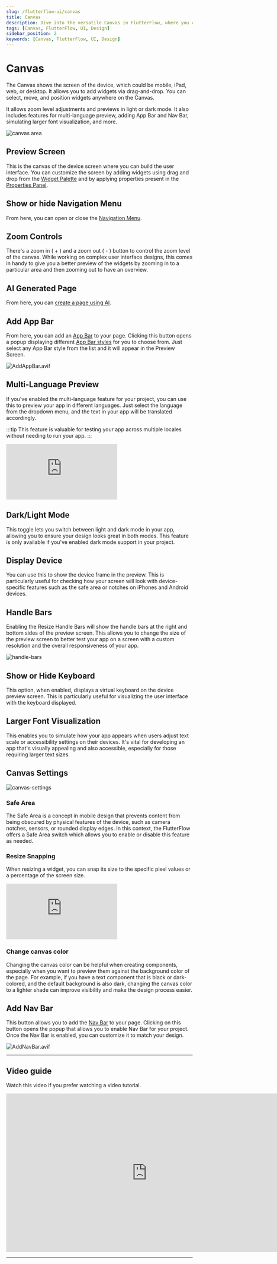 ```yaml
---
slug: /flutterflow-ui/canvas
title: Canvas
description: Dive into the versatile Canvas in FlutterFlow, where you can effortlessly design and preview your app’s interface.
tags: [Canvas, FlutterFlow, UI, Design]
sidebar_position: 2
keywords: [Canvas, FlutterFlow, UI, Design]
---
```


# Canvas 
The Canvas shows the screen of the device, which could be mobile, iPad, web, or desktop. It allows you to add widgets via drag-and-drop. You can select, move, and position widgets anywhere on the Canvas.

It allows zoom level adjustments and previews in light or dark mode. It also includes features for multi-language preview, adding App Bar and Nav Bar, simulating larger font visualization, and more.

![canvas area](imgs/canvas-new.avif)

## Preview Screen

This is the canvas of the device screen where you can build the user interface. You can customize the screen by adding widgets using drag and drop from the [Widget Palette](../../intro/ff-ui/widget-palette.md) and by applying properties present in the [Properties Panel](../../intro/ff-ui/builder.md#properties-panel).

## Show or hide Navigation Menu

From here, you can open or close the 
[Navigation Menu](../../../docs/intro/ff-ui/builder.md#navigation-menu).

## Zoom Controls

There's a zoom in ( + ) and a zoom out ( - ) button to control the zoom level of the canvas. While working on complex user interface designs, this comes in handy to give you a better preview of the widgets by zooming in to a particular area and then zooming out to have an overview.

## AI Generated Page

From here, you can [create a page using AI](#).

## Add App Bar

From here, you can add an [App Bar](#) to your page. Clicking this button opens a popup displaying different [App Bar styles](#) for you to choose from. Just select any App Bar style from the list and it will appear in the Preview Screen.

![AddAppBar.avif](imgs/AddAppBar.avif)

## Multi-Language Preview

If you've enabled the multi-language feature for your project, you can use this to preview your app in different languages. Just select the language from the dropdown menu, and the text in your app will be translated accordingly.

:::tip
This feature is valuable for testing your app across multiple locales without needing to run your app.
:::

<div style={{
    position: 'relative',
    paddingBottom: 'calc(56.67989417989418% + 41px)', // Keeps the aspect ratio and additional padding
    height: 0,
    width: '100%'
}}>
    <iframe 
        src="https://demo.arcade.software/E6otMpbcKewMYCfkjl9d?embed&show_copy_link=true"
        title="Sharing a Project with a User"
        style={{
            position: 'absolute',
            top: 0,
            left: 0,
            width: '100%',
            height: '100%',
            colorScheme: 'light'
        }}
        frameborder="0"
        loading="lazy"
        webkitAllowFullScreen
        mozAllowFullScreen
        allowFullScreen
        allow="clipboard-write">
    </iframe>
</div>

## Dark/Light Mode

This toggle lets you switch between light and dark mode in your app, allowing you to ensure your design looks great in both modes. This feature is only available if you've enabled dark mode support in your project.

## Display Device

You can use this to show the device frame in the preview. This is particularly useful for checking how your screen will look with device-specific features such as the safe area or notches on iPhones and Android devices.

## Handle Bars

Enabling the Resize Handle Bars will show the handle bars at the right and bottom sides of the preview screen. This allows you to change the size of the preview screen to better test your app on a screen with a custom resolution and the overall responsiveness of your app.

![handle-bars](imgs/handle-bars.gif)

## Show or Hide Keyboard
This option, when enabled, displays a virtual keyboard on the device preview screen. This is particularly useful for visualizing the user interface with the keyboard displayed.

## Larger Font Visualization

This enables you to simulate how your app appears when users adjust text scale or accessibility settings on their devices. It's vital for developing an app that's visually appealing and also accessible, especially for those requiring larger text sizes.

## Canvas Settings
![canvas-settings](imgs/canvas-settings.avif)
### Safe Area
The Safe Area is a concept in mobile design that prevents content from being obscured by physical features of the device, such as camera notches, sensors, or rounded display edges. In this context, the FlutterFlow offers a Safe Area switch which allows you to enable or disable this feature as needed.

### Resize Snapping

When resizing a widget, you can snap its size to the specific pixel values or a percentage of the screen size.

<div style={{
    position: 'relative',
    paddingBottom: 'calc(56.67989417989418% + 41px)', // Keeps the aspect ratio and additional padding
    height: 0,
    width: '100%'
}}>
    <iframe 
        src="https://demo.arcade.software/1IOtwXpNus8W4dLgdHsm?embed&show_copy_link=true"
        title="Sharing a Project with a User"
        style={{
            position: 'absolute',
            top: 0,
            left: 0,
            width: '100%',
            height: '100%',
            colorScheme: 'light'
        }}
        frameborder="0"
        loading="lazy"
        webkitAllowFullScreen
        mozAllowFullScreen
        allowFullScreen
        allow="clipboard-write">
    </iframe>
</div>

### Change canvas color
Changing the canvas color can be helpful when creating components, especially when you want to preview them against the background color of the page. For example, if you have a text component that is black or dark-colored, and the default background is also dark, changing the canvas color to a lighter shade can improve visibility and make the design process easier.

## Add Nav Bar

This button allows you to add the [Nav Bar](#) to your page. Clicking on this button opens the popup that allows you to enable Nav Bar for your project. Once the Nav Bar is enabled, you can customize it to match your design.

![AddNavBar.avif](imgs/AddNavBar.avif)

---

## Video guide

Watch this video if you prefer watching a video tutorial.
<div class="video-container"><iframe width="760" height="428" src="https://www.youtube.com/embed/NDrte4nOXYc" title="The Canvas | FlutterFlow University" frameborder="0" allow="accelerometer; autoplay; clipboard-write; encrypted-media; gyroscope; picture-in-picture; web-share" referrerpolicy="strict-origin-when-cross-origin" allowfullscreen></iframe></div>

---
